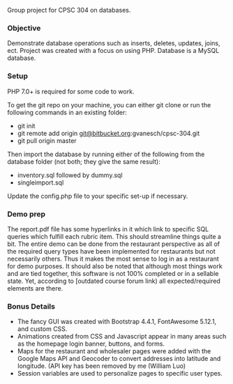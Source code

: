 Group project for CPSC 304 on databases.

### Objective

Demonstrate database operations such as inserts, deletes, updates, joins, ect.
Project was created with a focus on using PHP.
Database is a MySQL database.

### Setup

PHP 7.0+ is required for some code to work.
  
To get the git repo on your machine, you can either git clone or run the following commands in an existing folder:  

- git init  
- git remote add origin git@bitbucket.org:gvanesch/cpsc-304.git  
- git pull origin master

Then import the database by running either of the following from the database folder (not both; they give the same result):

- inventory.sql followed by dummy.sql
- singleimport.sql

Update the config.php file to your specific set-up if necessary.

### Demo prep

The report.pdf file has some hyperlinks in it which link to specific SQL queries which fulfill each rubric item. This should streamline things quite a bit.
The entire demo can be done from the restaurant perspective as all of the required query types have been implemented for restaurants but not necessarily others. Thus it makes the most sense to log in as a restaurant for demo purposes.
It should also be noted that although most things work and are tied together, this software is not 100% completed or in a sellable state. Yet, according to [outdated course forum link) all expected/required elements are there.

### Bonus Details

- The fancy GUI was created with Bootstrap 4.4.1, FontAwesome 5.12.1, and custom CSS.
- Animations created from CSS and Javascript appear in many areas such as the homepage login banner,
buttons, and forms.
- Maps for the restaurant and wholesaler pages were added with the Google Maps API and Geocoder to
convert addresses into latitude and longitude. (API key has been removed by me (William Luo)
- Session variables are used to personalize pages to specific user types.
